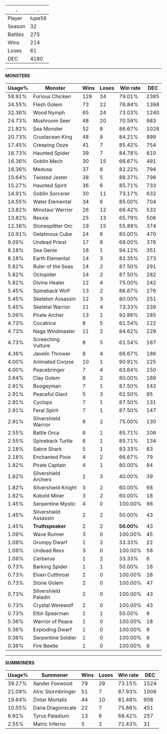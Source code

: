 .|.
|-|-
Player|lupe56
Season|32
Battles|275
Wins|214
Loses|61
DEC|4180

---
**MONSTERS**

Usage%|Monster|Wins|Loses|Win rate|DEC|
-|-|-|-|-|-|
58.91%|Furious Chicken|128|34|79.01%|2385|
34.55%|Flesh Golem|73|22|76.84%|1398|
32.36%|Wood Nymph|65|24|73.03%|1240|
24.73%|Mushroom Seer|48|20|70.59%|983|
21.82%|Sea Monster|52|8|86.67%|1026|
20.73%|Crustacean King|48|9|84.21%|999|
17.45%|Creeping Ooze|41|7|85.42%|754|
16.73%|Haunted Spider|39|7|84.78%|810|
16.36%|Goblin Mech|30|15|66.67%|491|
16.36%|Medusa|37|8|82.22%|794|
15.64%|Twisted Jester|38|5|88.37%|798|
15.27%|Haunted Spirit|36|6|85.71%|733|
14.91%|Goblin Sorcerer|30|11|73.17%|632|
14.55%|Water Elemental|34|6|85.00%|704|
13.82%|Minotaur Warrior|26|12|68.42%|532|
13.82%|Rexxie|25|13|65.79%|506|
12.36%|Stonesplitter Orc|19|15|55.88%|374|
10.91%|Gelatinous Cube|24|6|80.00%|470|
9.09%|Undead Priest|17|8|68.00%|376|
6.18%|Sea Genie|16|1|94.12%|351|
6.18%|Earth Elemental|14|3|82.35%|273|
5.82%|Ruler of the Seas|14|2|87.50%|291|
5.82%|Octopider|14|2|87.50%|282|
5.82%|Divine Healer|12|4|75.00%|242|
5.45%|Spineback Wolf|13|2|86.67%|276|
5.45%|Skeleton Assassin|12|3|80.00%|251|
5.45%|Skeletal Warrior|11|4|73.33%|239|
5.09%|Pirate Archer|13|1|92.86%|285|
4.73%|Cocatrice|8|5|61.54%|122|
4.73%|Naga Windmaster|11|2|84.62%|229|
4.73%|Screeching Vulture|8|5|61.54%|167|
4.36%|Javelin Thrower|8|4|66.67%|186|
4.00%|Animated Corpse|10|1|90.91%|225|
4.00%|Peacebringer|7|4|63.64%|150|
3.64%|Clay Golem|8|2|80.00%|169|
2.91%|Boogeyman|7|1|87.50%|142|
2.91%|Peaceful Giant|5|3|62.50%|95|
2.91%|Cyclops|7|1|87.50%|131|
2.91%|Feral Spirit|7|1|87.50%|147|
2.91%|Silvershield Warrior|6|2|75.00%|130|
2.55%|Battle Orca|6|1|85.71%|106|
2.55%|Spineback Turtle|6|1|85.71%|134|
2.18%|Sabre Shark|5|1|83.33%|83|
2.18%|Enchanted Pixie|4|2|66.67%|79|
1.82%|Pirate Captain|4|1|80.00%|84|
1.82%|Silvershield Archers|2|3|40.00%|39|
1.82%|Silvershield Knight|3|2|60.00%|68|
1.82%|Kobold Miner|3|2|60.00%|18|
1.45%|Serpentine Mystic|4|0|100.00%|96|
1.45%|Silvershield Assassin|2|2|50.00%|43|
1.45%|**Truthspeaker**|2|2|**50.00%**|43|
1.09%|Wave Runner|3|0|100.00%|45|
1.09%|Grumpy Dwarf|1|2|33.33%|22|
1.09%|Undead Rexx|3|0|100.00%|58|
1.09%|Cerberus|1|2|33.33%|6|
0.73%|Barking Spider|1|1|50.00%|16|
0.73%|Elven Cutthroat|2|0|100.00%|26|
0.73%|Stone Golem|2|0|100.00%|47|
0.73%|Silvershield Paladin|2|0|100.00%|43|
0.73%|Crystal Werewolf|2|0|100.00%|43|
0.73%|Ettin Spearman|1|1|50.00%|6|
0.36%|Warrior of Peace|1|0|100.00%|18|
0.36%|Exploding Dwarf|1|0|100.00%|6|
0.36%|Serpentine Soldier|1|0|100.00%|6|
0.36%|Fire Beetle|1|0|100.00%|6|

---
**SUMMONERS**

Usage%|Summoner|Wins|Loses|Win rate|DEC|
-|-|-|-|-|-|
39.27%|Xander Foxwood|79|29|73.15%|1524|
21.09%|Alric Stormbringer|51|7|87.93%|1006|
19.64%|Zintar Mortalis|44|10|81.48%|908|
10.55%|Daria Dragonscale|22|7|75.86%|451|
6.91%|Tyrus Paladium|13|6|68.42%|257|
2.55%|Malric Inferno|5|2|71.43%|31|

